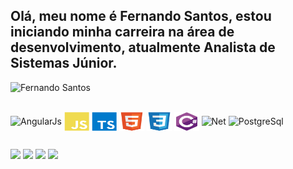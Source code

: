 ## Olá, meu nome é Fernando Santos, estou iniciando minha carreira na área de desenvolvimento, atualmente Analista de Sistemas Júnior.

![Fernando Santos](https://github-readme-stats.vercel.app/api?username=gitfernandopsantos&show_icons=true&theme=tokyonight)

<div style="display: inline_block"><br>
  <img align="center" alt="AngularJs" height="30" width="40" <img src="https://cdn.jsdelivr.net/gh/devicons/devicon/icons/angularjs/angularjs-original.svg"/>
  <img align="center" alt="Js" height="30" width="40" src="https://raw.githubusercontent.com/devicons/devicon/master/icons/javascript/javascript-plain.svg">
  <img align="center" alt="Ts" height="30" width="40" src="https://raw.githubusercontent.com/devicons/devicon/master/icons/typescript/typescript-plain.svg">
  <img align="center" alt="Rafa-HTML" height="30" width="40" src="https://raw.githubusercontent.com/devicons/devicon/master/icons/html5/html5-original.svg">
  <img align="center" alt="CSS" height="30" width="40" src="https://raw.githubusercontent.com/devicons/devicon/master/icons/css3/css3-original.svg">
    <img align="center" alt="Csharp" height="30" width="40" src="https://raw.githubusercontent.com/devicons/devicon/master/icons/csharp/csharp-original.svg">
  <img align="center" alt="Net" height="30" width="40" 
  <img src="https://cdn.jsdelivr.net/gh/devicons/devicon/icons/dotnetcore/dotnetcore-original.svg"/>
    <img align="center" alt="PostgreSql" height="30" width="40" 
    <img src="https://cdn.jsdelivr.net/gh/devicons/devicon/icons/postgresql/postgresql-original.svg"/>
</div>
  
  ##
 
<div> 
  <a href="https://www.instagram.com/learning_gprogramming/" target="_blank"><img src="https://img.shields.io/badge/-Instagram-%23E4405F?style=for-the-badge&logo=instagram&logoColor=white" target="_blank"></a>
 <a href="https://discord.gg/fernando_psds" target="_blank"><img src="https://img.shields.io/badge/Discord-7289DA?style=for-the-badge&logo=discord&logoColor=white" target="_blank"></a> 
  <a href = "mailto:fernandopsilvadossantos@gmail.com"><img src="https://img.shields.io/badge/-Gmail-%23333?style=for-the-badge&logo=gmail&logoColor=white" target="_blank"></a>
  <a href="https://www.linkedin.com/in/fernandopsds" target="_blank"><img src="https://img.shields.io/badge/-LinkedIn-%230077B5?style=for-the-badge&logo=linkedin&logoColor=white" target="_blank"></a> 
  
</div>
